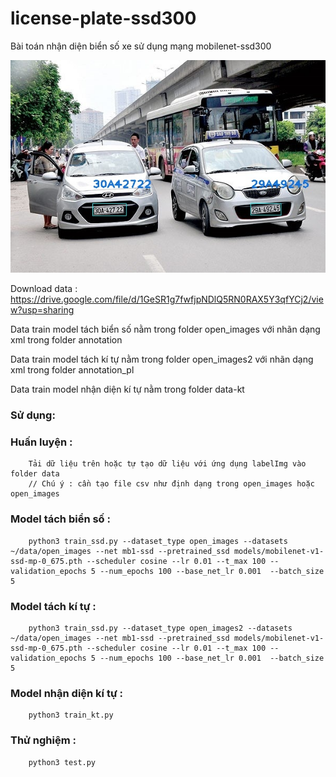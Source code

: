 # license-plate-ssd300

Bài toán nhận diện biển số xe sử dụng mạng mobilenet-ssd300

![Example of Mobile SSD](readme_ssd_example.jpg  "Example of Mobile SSD(Courtesy of https://www.pexels.com/@mirit-assaf-299757 for the image.")

Download data : https://drive.google.com/file/d/1GeSR1g7fwfjpNDlQ5RN0RAX5Y3qfYCj2/view?usp=sharing

Data train model tách biển số  nằm trong folder open_images với nhãn dạng xml trong folder annotation

Data train model tách kí tự nằm trong folder open_images2 với nhãn dạng xml trong folder annotation_pl

Data train model nhận diện kí tự nằm trong folder data-kt

### Sử dụng: 

### Huấn luyện :
        Tải dữ liệu trên hoặc tự tạo dữ liệu với ứng dụng labelImg vào folder data
        // Chú ý : cần tạo file csv như định dạng trong open_images hoặc open_images
### Model tách biển số : 
        python3 train_ssd.py --dataset_type open_images --datasets ~/data/open_images --net mb1-ssd --pretrained_ssd models/mobilenet-v1-ssd-mp-0_675.pth --scheduler cosine --lr 0.01 --t_max 100 --validation_epochs 5 --num_epochs 100 --base_net_lr 0.001  --batch_size 5 
### Model tách kí tự : 
        python3 train_ssd.py --dataset_type open_images2 --datasets ~/data/open_images --net mb1-ssd --pretrained_ssd models/mobilenet-v1-ssd-mp-0_675.pth --scheduler cosine --lr 0.01 --t_max 100 --validation_epochs 5 --num_epochs 100 --base_net_lr 0.001  --batch_size 5
### Model nhận diện kí tự :
        python3 train_kt.py
### Thử nghiệm : 
        python3 test.py
